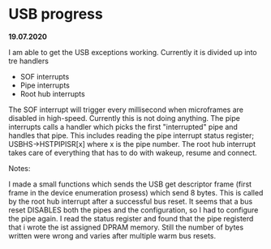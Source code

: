 # USB progress

**19.07.2020**

I am able to get the USB exceptions working. Currently it is divided up into tre handlers

- SOF interrupts
- Pipe interrupts
- Root hub interrupts

The SOF interrupt will trigger every millisecond when microframes are disabled in high-speed. Currently this is not doing anything. The pipe interrupts calls a handler which picks the first "interrupted" pipe and handles that pipe. This includes reading the pipe interrupt status register; USBHS->HSTPIPISR[x] where x is the pipe number. The root hub interrupt takes care of everything that has to do with wakeup, resume and connect. 

Notes:

I made a small functions which sends the USB get descriptor frame (first frame in the device enumeration prosess) which send 8 bytes. This is called by the root hub interrupt after a successful bus reset. It seems that a bus reset DISABLES both the pipes and the configuration, so I had to configure the pipe again. I read the status register and found that the pipe registerd that i wrote the ist assigned DPRAM memory. Still the number of bytes written were wrong and varies after multiple warm bus resets. 
